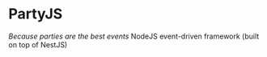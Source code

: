 # PartyJS
_Because parties are the best events_
NodeJS event-driven framework (built on top of NestJS)
